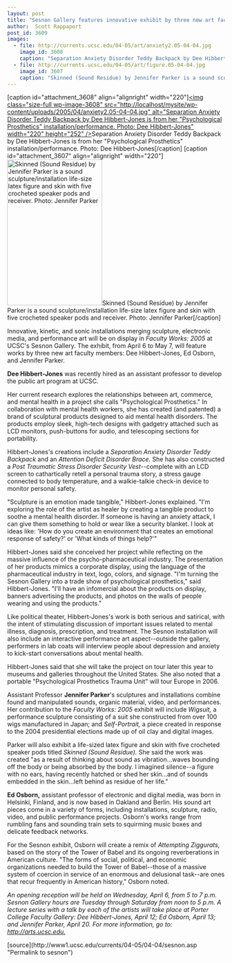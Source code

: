 ```yaml
---
layout: post
title: "Sesnon Gallery features innovative exhibit by three new art faculty"
author:  Scott Rappaport
post_id: 3609
images:
  - file: http://currents.ucsc.edu/04-05/art/anxiety2.05-04-04.jpg
    image_id: 3608
    caption: "Separation Anxiety Disorder Teddy Backpack by Dee Hibbert-Jones is from her 'Psychological Prosthetics' installation/performance. Photo: Dee Hibbert-Jones"
  - file: http://currents.ucsc.edu/04-05/art/figure.05-04-04.jpg
    image_id: 3607
    caption: "Skinned (Sound Residue) by Jennifer Parker is a sound sculpture/installation life-size latex figure and skin with five crocheted speaker pods and receiver. Photo: Jennifer Parker"
---
```


[caption id="attachment_3608" align="alignright" width="220"]<a href="http://localhost/mysite/wp-content/uploads/2005/04/anxiety2.05-04-04.jpg"><img class="size-full wp-image-3608" src="http://localhost/mysite/wp-content/uploads/2005/04/anxiety2.05-04-04.jpg" alt="Separation Anxiety Disorder Teddy Backpack by Dee Hibbert-Jones is from her "Psychological Prosthetics" installation/performance. Photo: Dee Hibbert-Jones" width="220" height="252" /></a>Separation Anxiety Disorder Teddy Backpack by Dee Hibbert-Jones is from her "Psychological Prosthetics" installation/performance. Photo: Dee Hibbert-Jones[/caption]
[caption id="attachment_3607" align="alignright" width="220"]<a href="http://localhost/mysite/wp-content/uploads/2005/04/figure.05-04-04.jpg"><img class="size-full wp-image-3607" src="http://localhost/mysite/wp-content/uploads/2005/04/figure.05-04-04.jpg" alt="Skinned (Sound Residue) by Jennifer Parker is a sound sculpture/installation life-size latex figure and skin with five crocheted speaker pods and receiver. Photo: Jennifer Parker" width="220" height="338" /></a>Skinned (Sound Residue) by Jennifer Parker is a sound sculpture/installation life-size latex figure and skin with five crocheted speaker pods and receiver. Photo: Jennifer Parker[/caption]
<a name="content" id="content"></a>
<p>
  Innovative, kinetic, and sonic installations merging sculpture, electronic media, and performance art will be on display in <i>Faculty Works: 2005</i> at UCSC's Sesnon Gallery. The exhibit, from April 6 to May 7, will feature works by three new art faculty members: Dee Hibbert-Jones, Ed Osborn, and Jennifer Parker.
</p>
<p>
  <b>Dee Hibbert-Jones</b> was recently hired as an assistant professor to develop the public art program at UCSC.
</p>
<p>
  Her current research explores the relationships between art, commerce, and mental health in a project she calls "Psychological Prosthetics." In collaboration with mental health workers, she has created (and patented) a brand of sculptural products designed to aid mental health disorders. The products employ sleek, high-tech designs with gadgetry attached such as LCD monitors, push-buttons for audio, and telescoping sections for portability.
</p>
<p>
  Hibbert-Jones's creations include a <i>Separation Anxiety Disorder Teddy Backpack</i> and an <i>Attention Deficit Disorder Brace.</i> She has also constructed a <i>Post Traumatic Stress Disorder Security Vest</i>--complete with an LCD screen to cathartically retell a personal trauma story, a stress gauge connected to body temperature, and a walkie-talkie check-in device to monitor personal safety.
</p>
<p>
  "Sculpture is an emotion made tangible," Hibbert-Jones explained. "I'm exploring the role of the artist as healer by creating a tangible product to soothe a mental health disorder. If someone is having an anxiety attack, I can give them something to hold or wear like a security blanket. I look at ideas like: 'How do you create an environment that creates an emotional response of safety?' or 'What kinds of things help?'"
</p>
<p>
  Hibbert-Jones said she conceived her project while reflecting on the massive influence of the psycho-pharmaceutical industry. The presentation of her products mimics a corporate display, using the language of the pharmaceutical industry in text, logo, colors, and signage. "I'm turning the Sesnon Gallery into a trade show of psychological prosthetics," said Hibbert-Jones. "I'll have an infomercial about the products on display, banners advertising the products, and photos on the walls of people wearing and using the products."
</p>
<p>
  Like political theater, Hibbert-Jones's work is both serious and satirical, with the intent of stimulating discussion of important issues related to mental illness, diagnosis, prescription, and treatment. The Sesnon installation will also include an interactive performance art aspect--outside the gallery, performers in lab coats will interview people about depression and anxiety to kick-start conversations about mental health.
</p>
<p>
  Hibbert-Jones said that she will take the project on tour later this year to museums and galleries throughout the United States. She also noted that a portable "Psychological Prosthetics Trauma Unit" will tour Europe in 2006.
</p>
<p>
  Assistant Professor <b>Jennifer Parker</b>'s sculptures and installations combine found and manipulated sounds, organic material, video, and performances. Her contribution to the <i>Faculty Works: 2005</i> exhibit will include <i>Wigsuit,</i> a performance sculpture consisting of a suit she constructed from over 100 wigs manufactured in Japan; and <i>Self-Portrait,</i> a piece created in response to the 2004 presidential elections made up of oil clay and digital images.
</p>
<p>
  Parker will also exhibit a life-sized latex figure and skin with five crocheted speaker pods titled <i>Skinned (Sound Residue).</i> She said the work was created "as a result of thinking about sound as vibration...waves bounding off the body or being absorbed by the body. I imagined silence--a figure with no ears, having recently hatched or shed her skin...and of sounds embedded in the skin...left behind as residue of her life."
</p>
<p>
  <b>Ed Osborn,</b> assistant professor of electronic and digital media, was born in Helsinki, Finland, and is now based in Oakland and Berlin. His sound art pieces come in a variety of forms, including installations, sculpture, radio, video, and public performance projects. Osborn's works range from rumbling fans and sounding train sets to squirming music boxes and delicate feedback networks.
</p>
<p>
  For the Sesnon exhibit, Osborn will create a remix of <i>Attempting Ziggurats,</i> based on the story of the Tower of Babel and its ongoing reverberations in American culture. "The forms of social, political, and economic organizations needed to build the Tower of Babel--those of a massive system of coercion in service of an enormous and delusional task--are ones that recur frequently in American history," Osborn noted.
</p>
<p>
  <i>An opening reception will be held on Wednesday, April 6, from 5 to 7 p.m. Sesnon Gallery hours are Tuesday through Saturday from noon to 5 p.m. A lecture series with a talk by each of the artists will take place at Porter College Faculty Gallery: Dee Hibbert-Jones, April 12; Ed Osborn, April 13; and Jennifer Parker, April 20. For more information, go to: <a href="http://arts.ucsc.edu.">http://arts.ucsc.edu.</a></i><br>
</p>
[source](http://www1.ucsc.edu/currents/04-05/04-04/sesnon.asp "Permalink to sesnon")
